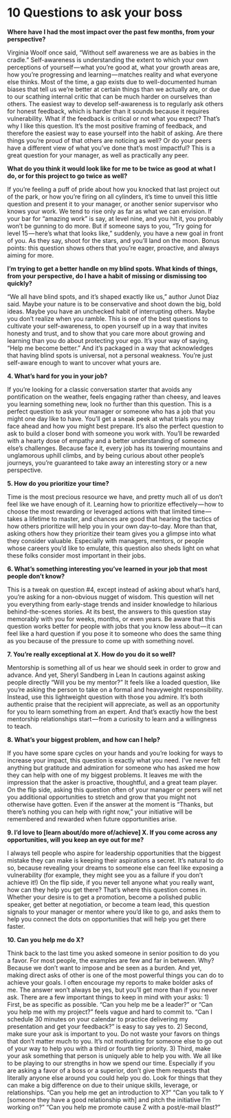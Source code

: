 # 10 Questions to ask your boss

**Where have I had the most impact over the past few months, from your perspective?**

Virginia Woolf once said, “Without self awareness we are as babies in the cradle.” Self-awareness is understanding the extent to which your own perceptions of yourself — what you’re good at, what your growth areas are, how you’re progressing and learning — matches reality and what everyone else thinks. Most of the time, a gap exists due to well-documented human biases that tell us we’re better at certain things than we actually are, or due to our scathing internal critic that can be much harder on ourselves than others.
The easiest way to develop self-awareness is to regularly ask others for honest feedback, which is harder than it sounds because it requires vulnerability. What if the feedback is critical or not what you expect? That’s why I like this question. It’s the most positive framing of feedback, and therefore the easiest way to ease yourself into the habit of asking. Are there things you’re proud of that others are noticing as well? Or do your peers have a different view of what you’ve done that’s most impactful? This is a great question for your manager, as well as practically any peer.

**What do you think it would look like for me to be twice as good at what I do, or for this project to go twice as well?**

If you’re feeling a puff of pride about how you knocked that last project out of the park, or how you’re firing on all cylinders, it’s time to unveil this little question and present it to your manager, or another senior supervisor who knows your work.
We tend to rise only as far as what we can envision. If your bar for “amazing work” is say, at level nine, and you hit it, you probably won’t be gunning to do more. But if someone says to you, “Try going for level 15 — here’s what that looks like,” suddenly, you have a new goal in front of you. As they say, shoot for the stars, and you’ll land on the moon. Bonus points: this question shows others that you’re eager, proactive, and always aiming for more.

**I’m trying to get a better handle on my blind spots. What kinds of things, from your perspective, do I have a habit of missing or dismissing too quickly?**

“We all have blind spots, and it’s shaped exactly like us,” author Junot Diaz said. Maybe your nature is to be conservative and shoot down the big, bold ideas. Maybe you have an unchecked habit of interrupting others. Maybe you don’t realize when you ramble.
This is one of the best questions to cultivate your self-awareness, to open yourself up in a way that invites honesty and trust, and to show that you care more about growing and learning than you do about protecting your ego. It’s your way of saying, “Help me become better.” And it’s packaged in a way that acknowledges that having blind spots is universal, not a personal weakness. You’re just self-aware enough to want to uncover what yours are.

**4. What’s hard for you in your job?**

If you’re looking for a classic conversation starter that avoids any pontification on the weather, feels engaging rather than cheesy, and leaves you learning something new, look no further than this question.
This is a perfect question to ask your manager or someone who has a job that you might one day like to have. You’ll get a sneak peek at what trials you may face ahead and how you might best prepare. It’s also the perfect question to ask to build a closer bond with someone you work with. You’ll be rewarded with a hearty dose of empathy and a better understanding of someone else’s challenges. Because face it, every job has its towering mountains and unglamorous uphill climbs, and by being curious about other people’s journeys, you’re guaranteed to take away an interesting story or a new perspective.

**5. How do you prioritize your time?**

Time is the most precious resource we have, and pretty much all of us don’t feel like we have enough of it. Learning how to prioritize effectively — how to choose the most rewarding or leveraged actions with that limited time — takes a lifetime to master, and chances are good that hearing the tactics of how others prioritize will help you in your own day-to-day.
More than that, asking others how they prioritize their team gives you a glimpse into what they consider valuable. Especially with managers, mentors, or people whose careers you’d like to emulate, this question also sheds light on what these folks consider most important in their jobs.

**6. What’s something interesting you’ve learned in your job that most people don’t know?**

This is a tweak on question #4, except instead of asking about what’s hard, you’re asking for a non-obvious nugget of wisdom. This question will net you everything from early-stage trends and insider knowledge to hilarious behind-the-scenes stories. At its best, the answers to this question stay memorably with you for weeks, months, or even years. Be aware that this question works better for people with jobs that you know less about — it can feel like a hard question if you pose it to someone who does the same thing as you because of the pressure to come up with something novel.

**7. You’re really exceptional at X. How do you do it so well?**

Mentorship is something all of us hear we should seek in order to grow and advance. And yet, Sheryl Sandberg in Lean In cautions against asking people directly “Will you be my mentor?” It feels like a loaded question, like you’re asking the person to take on a formal and heavyweight responsibility. Instead, use this lightweight question with those you admire. It’s both authentic praise that the recipient will appreciate, as well as an opportunity for you to learn something from an expert. And that’s exactly how the best mentorship relationships start — from a curiosity to learn and a willingness to teach.

**8. What’s your biggest problem, and how can I help?**

If you have some spare cycles on your hands and you’re looking for ways to increase your impact, this question is exactly what you need. I’ve never felt anything but gratitude and admiration for someone who has asked me how they can help with one of my biggest problems. It leaves me with the impression that the asker is proactive, thoughtful, and a great team player. On the flip side, asking this question often of your manager or peers will net you additional opportunities to stretch and grow that you might not otherwise have gotten. Even if the answer at the moment is “Thanks, but there’s nothing you can help with right now,” your initiative will be remembered and rewarded when future opportunities arise.

**9. I’d love to [learn about/do more of/achieve] X. If you come across any opportunities, will you keep an eye out for me?**

I always tell people who aspire for leadership opportunities that the biggest mistake they can make is keeping their aspirations a secret. It’s natural to do so, because revealing your dreams to someone else can feel like exposing a vulnerability (for example, they might see you as a failure if you don’t achieve it!)
On the flip side, if you never tell anyone what you really want, how can they help you get there? That’s where this question comes in. Whether your desire is to get a promotion, become a polished public speaker, get better at negotiation, or become a team lead, this question signals to your manager or mentor where you’d like to go, and asks them to help you connect the dots on opportunities that will help you get there faster.

**10. Can you help me do X?**

Think back to the last time you asked someone in senior position to do you a favor. For most people, the examples are few and far in between. Why? Because we don’t want to impose and be seen as a burden. And yet, making direct asks of other is one of the most powerful things you can do to achieve your goals. I often encourage my reports to make bolder asks of me. The answer won’t always be yes, but you’ll get more than if you never ask.
There are a few important things to keep in mind with your asks: 1) First, be as specific as possible. “Can you help me be a leader?” or “Can you help me with my project?” feels vague and hard to commit to. “Can I schedule 30 minutes on your calendar to practice delivering my presentation and get your feedback?” is easy to say yes to. 2) Second, make sure your ask is important to you. Do not waste your favors on things that don’t matter much to you. It’s not motivating for someone else to go out of your way to help you with a third or fourth tier priority. 3) Third, make your ask something that person is uniquely able to help you with. We all like to be playing to our strengths in how we spend our time. Especially if you are asking a favor of a boss or a superior, don’t give them requests that literally anyone else around you could help you do. Look for things that they can make a big difference on due to their unique skills, leverage, or relationships. “Can you help me get an introduction to X?” “Can you talk to Y [someone they have a good relationship with] and pitch the initiative I’m working on?” “Can you help me promote cause Z with a post/e-mail blast?”
